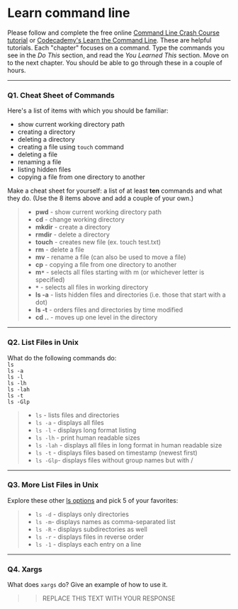 # Learn command line

Please follow and complete the free online [Command Line Crash Course
tutorial](https://web.archive.org/web/20160708171659/http://cli.learncodethehardway.org/book/) or [Codecademy's Learn the Command Line](https://www.codecademy.com/learn/learn-the-command-line). These are helpful tutorials. Each "chapter" focuses on a command. Type the commands you see in the _Do This_ section, and read the _You Learned This_ section. Move on to the next chapter. You should be able to go through these in a couple of hours.

---

### Q1.  Cheat Sheet of Commands  

Here's a list of items with which you should be familiar:  
* show current working directory path
* creating a directory
* deleting a directory
* creating a file using `touch` command
* deleting a file
* renaming a file
* listing hidden files
* copying a file from one directory to another

Make a cheat sheet for yourself: a list of at least **ten** commands and what they do.  (Use the 8 items above and add a couple of your own.)  

> * **pwd** - show current working directory path
> * **cd** - change working directory
> * **mkdir** - create a directory
> * **rmdir** - delete a directory
> * **touch** - creates new file (ex. touch test.txt)
> * **rm** - delete a file
> * **mv** - rename a file (can also be used to move a file)
> * **cp** - copying a file from one directory to another
> * **m`*`** - selects all files starting with m (or whichever letter is specified)
> * **`*`** - selects all files in working directory
> * **ls -a** - lists hidden files and directories (i.e. those that start with a dot)
> * **ls -t** - orders files and directories by time modified
> * **cd ..** - moves up one level in the directory


---

### Q2.  List Files in Unix   

What do the following commands do:  
`ls`  
`ls -a`  
`ls -l`  
`ls -lh`  
`ls -lah`  
`ls -t`  
`ls -Glp`  

> - `ls` - lists files and directories
> - `ls -a` - displays all files 
> - `ls -l`  - displays long format listing
> - `ls -lh` - print human readable sizes
> - `ls -lah` - displays all files in long format in human readable size
> - `ls -t` - displays files based on timestamp (newest first)
> - `ls -Glp`- displays files without group names but with /

---

### Q3.  More List Files in Unix  

Explore these other [ls options](http://www.techonthenet.com/unix/basic/ls.php) and pick 5 of your favorites:

> - `ls -d` - displays only directories
> - `ls -m`- displays names as comma-separated list
> - `ls -R` - displays subdirectories as well
> - `ls -r` - displays files in reverse order
> - `ls -1` - displays each entry on a line

---

### Q4.  Xargs   

What does `xargs` do? Give an example of how to use it.

> > REPLACE THIS TEXT WITH YOUR RESPONSE

 

